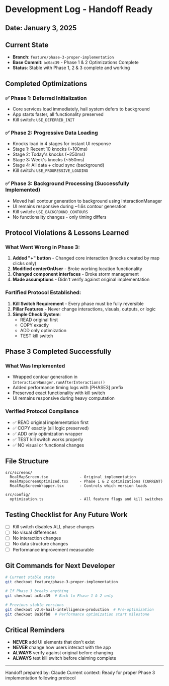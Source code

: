 # Development Log - Handoff Ready
## Date: January 3, 2025

## Current State
- **Branch**: `feature/phase-3-proper-implementation`
- **Base Commit**: `ac0ac39` - Phase 1 & 2 Optimizations Complete
- **Status**: Stable with Phase 1, 2 & 3 complete and working

## Completed Optimizations

### ✅ Phase 1: Deferred Initialization
- Core services load immediately, hail system defers to background
- App starts faster, all functionality preserved
- Kill switch: `USE_DEFERRED_INIT`

### ✅ Phase 2: Progressive Data Loading  
- Knocks load in 4 stages for instant UI response
- Stage 1: Recent 10 knocks (~100ms)
- Stage 2: Today's knocks (~250ms)
- Stage 3: Week's knocks (~550ms)
- Stage 4: All data + cloud sync (background)
- Kill switch: `USE_PROGRESSIVE_LOADING`

### ✅ Phase 3: Background Processing (Successfully Implemented)
- Moved hail contour generation to background using InteractionManager
- UI remains responsive during ~1.6s contour generation
- Kill switch: `USE_BACKGROUND_CONTOURS`
- No functionality changes - only timing differs

## Protocol Violations & Lessons Learned

### What Went Wrong in Phase 3:
1. **Added "+" button** - Changed core interaction (knocks created by map clicks only)
2. **Modified centerOnUser** - Broke working location functionality
3. **Changed component interfaces** - Broke storm management
4. **Made assumptions** - Didn't verify against original implementation

### Fortified Protocol Established:
1. **Kill Switch Requirement** - Every phase must be fully reversible
2. **Pillar Features** - Never change interactions, visuals, outputs, or logic
3. **Simple Check System**:
   - READ original first
   - COPY exactly
   - ADD only optimization
   - TEST kill switch

## Phase 3 Completed Successfully

### What Was Implemented
- Wrapped contour generation in `InteractionManager.runAfterInteractions()`
- Added performance timing logs with [PHASE3] prefix
- Preserved exact functionality with kill switch
- UI remains responsive during heavy computation

### Verified Protocol Compliance
- ✅ READ original implementation first
- ✅ COPY exactly (all logic preserved)
- ✅ ADD only optimization wrapper
- ✅ TEST kill switch works properly
- ✅ NO visual or functional changes

## File Structure
```
src/screens/
  RealMapScreen.tsx              - Original implementation
  RealMapScreenOptimized.tsx     - Phase 1 & 2 optimizations (CURRENT)
  RealMapScreenWrapper.tsx       - Controls which version loads
  
src/config/
  optimization.ts                - All feature flags and kill switches
```

## Testing Checklist for Any Future Work
- [ ] Kill switch disables ALL phase changes
- [ ] No visual differences
- [ ] No interaction changes  
- [ ] No data structure changes
- [ ] Performance improvement measurable

## Git Commands for Next Developer
```bash
# Current stable state
git checkout feature/phase-3-proper-implementation

# If Phase 3 breaks anything
git checkout ac0ac39  # Back to Phase 1 & 2 only

# Previous stable versions
git checkout v2.0-hail-intelligence-production  # Pre-optimization
git checkout 8a16fb8  # Performance optimization start milestone
```

## Critical Reminders
- **NEVER** add UI elements that don't exist
- **NEVER** change how users interact with the app
- **ALWAYS** verify against original before changing
- **ALWAYS** test kill switch before claiming complete

---
Handoff prepared by: Claude
Current context: Ready for proper Phase 3 implementation following protocol